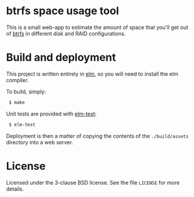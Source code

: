 btrfs space usage tool
======================

This is a small web-app to estimate the amount of space that you'll
get out of [btrfs](https://btrfs.wiki.kernel.org/index.php/Main_Page)
in different disk and RAID configurations.

Build and deployment
====================

This project is written entirely in [elm](https://elm-lang.org/), so
you will need to install the elm compiler.

To build, simply:

```sh
 $ make
```

Unit tests are provided with
[elm-test](https://github.com/elm-explorations/test):

```sh
 $ elm-test
```

Deployment is then a matter of copying the contents of the
`./build/assets` directory into a web server.

License
=======

Licensed under the 3-clause BSD license. See the file `LICENSE` for more
details.
